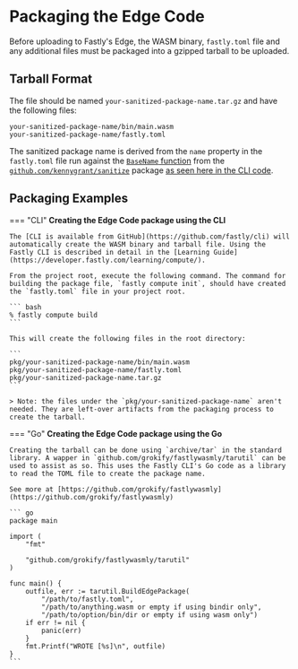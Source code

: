 # Packaging the Edge Code

Before uploading to Fastly's Edge, the WASM binary, `fastly.toml` file and any additional files must be packaged into a gzipped tarball to be uploaded.

## Tarball Format

The file should be named `your-sanitized-package-name.tar.gz` and have the following files:

```
your-sanitized-package-name/bin/main.wasm
your-sanitized-package-name/fastly.toml
```

The sanitized package name is derived from the `name` property in the `fastly.toml` file run against the [`BaseName` function](https://pkg.go.dev/github.com/kennygrant/sanitize#BaseName) from the [`github.com/kennygrant/sanitize`](https://github.com/kennygrant/sanitize) package [as seen here in the CLI code](https://github.com/fastly/cli/blob/8e72711aac048f89f5bb9e576054757c1eae82f2/pkg/commands/compute/pack.go#L51).

## Packaging Examples

=== "CLI"
    **Creating the Edge Code package using the CLI**

    The [CLI is available from GitHub](https://github.com/fastly/cli) will automatically create the WASM binary and tarball file. Using the Fastly CLI is described in detail in the [Learning Guide](https://developer.fastly.com/learning/compute/).

    From the project root, execute the following command. The command for building the package file, `fastly compute init`, should have created the `fastly.toml` file in your project root.

    ``` bash
    % fastly compute build
    ```

    This will create the following files in the root directory:

    ```
    pkg/your-sanitized-package-name/bin/main.wasm
    pkg/your-sanitized-package-name/fastly.toml
    pkg/your-sanitized-package-name.tar.gz
    ```

    > Note: the files under the `pkg/your-sanitized-package-name` aren't needed. They are left-over artifacts from the packaging process to create the tarball.

=== "Go"
    **Creating the Edge Code package using the Go**

    Creating the tarball can be done using `archive/tar` in the standard library. A wapper in `github.com/grokify/fastlywasmly/tarutil` can be used to assist as so. This uses the Fastly CLI's Go code as a library to read the TOML file to create the package name.

    See more at [https://github.com/grokify/fastlywasmly](https://github.com/grokify/fastlywasmly)

    ``` go
    package main

    import (
        "fmt"
        
        "github.com/grokify/fastlywasmly/tarutil"
    )

    func main() {
        outfile, err := tarutil.BuildEdgePackage(
            "/path/to/fastly.toml",
            "/path/to/anything.wasm or empty if using bindir only",
            "/path/to/option/bin/dir or empty if using wasm only")
        if err != nil {
            panic(err)
        }
        fmt.Printf("WROTE [%s]\n", outfile)
    }
    ```  